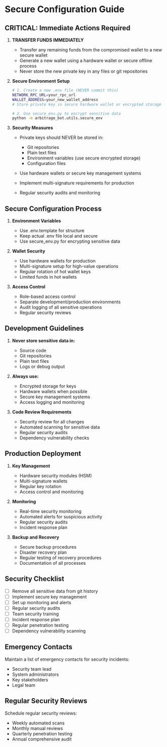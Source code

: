 # Secure Configuration Guide

## CRITICAL: Immediate Actions Required

1. **TRANSFER FUNDS IMMEDIATELY**
   - Transfer any remaining funds from the compromised wallet to a new secure wallet
   - Generate a new wallet using a hardware wallet or secure offline process
   - Never store the new private key in any files or git repositories

2. **Secure Environment Setup**

   ```bash
   # 1. Create a new .env file (NEVER commit this)
   NETWORK_RPC_URL=your_rpc_url
   WALLET_ADDRESS=your_new_wallet_address
   # Store private key in secure hardware wallet or encrypted storage
   
   # 2. Use secure_env.py to encrypt sensitive data
   python -m arbitrage_bot.utils.secure_env
   ```

3. **Security Measures**

   - Private keys should NEVER be stored in:
     - Git repositories
     - Plain text files
     - Environment variables (use secure encrypted storage)
     - Configuration files
   
   - Use hardware wallets or secure key management systems
   - Implement multi-signature requirements for production
   - Regular security audits and monitoring

## Secure Configuration Process

1. **Environment Variables**
   - Use .env.template for structure
   - Keep actual .env file local and secure
   - Use secure_env.py for encrypting sensitive data

2. **Wallet Security**
   - Use hardware wallets for production
   - Multi-signature setup for high-value operations
   - Regular rotation of hot wallet keys
   - Limited funds in hot wallets

3. **Access Control**
   - Role-based access control
   - Separate development/production environments
   - Audit logging of all sensitive operations
   - Regular security reviews

## Development Guidelines

1. **Never store sensitive data in:**
   - Source code
   - Git repositories
   - Plain text files
   - Logs or debug output

2. **Always use:**
   - Encrypted storage for keys
   - Hardware wallets when possible
   - Secure key management systems
   - Access logging and monitoring

3. **Code Review Requirements**
   - Security review for all changes
   - Automated scanning for sensitive data
   - Regular security audits
   - Dependency vulnerability checks

## Production Deployment

1. **Key Management**
   - Hardware security modules (HSM)
   - Multi-signature wallets
   - Regular key rotation
   - Access control and monitoring

2. **Monitoring**
   - Real-time security monitoring
   - Automated alerts for suspicious activity
   - Regular security audits
   - Incident response plan

3. **Backup and Recovery**
   - Secure backup procedures
   - Disaster recovery plan
   - Regular testing of recovery procedures
   - Documentation of all processes

## Security Checklist

- [ ] Remove all sensitive data from git history
- [ ] Implement secure key management
- [ ] Set up monitoring and alerts
- [ ] Regular security audits
- [ ] Team security training
- [ ] Incident response plan
- [ ] Regular penetration testing
- [ ] Dependency vulnerability scanning

## Emergency Contacts

Maintain a list of emergency contacts for security incidents:
- Security team lead
- System administrators
- Key stakeholders
- Legal team

## Regular Security Reviews

Schedule regular security reviews:
- Weekly automated scans
- Monthly manual reviews
- Quarterly penetration testing
- Annual comprehensive audit